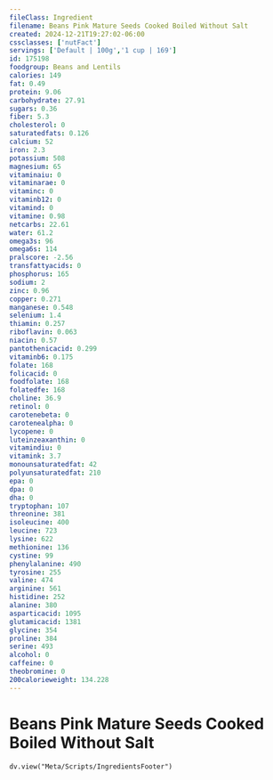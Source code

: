 ```yaml
---
fileClass: Ingredient
filename: Beans Pink Mature Seeds Cooked Boiled Without Salt
created: 2024-12-21T19:27:02-06:00
cssclasses: ['nutFact']
servings: ['Default | 100g','1 cup | 169']
id: 175198
foodgroup: Beans and Lentils
calories: 149
fat: 0.49
protein: 9.06
carbohydrate: 27.91
sugars: 0.36
fiber: 5.3
cholesterol: 0
saturatedfats: 0.126
calcium: 52
iron: 2.3
potassium: 508
magnesium: 65
vitaminaiu: 0
vitaminarae: 0
vitaminc: 0
vitaminb12: 0
vitamind: 0
vitamine: 0.98
netcarbs: 22.61
water: 61.2
omega3s: 96
omega6s: 114
pralscore: -2.56
transfattyacids: 0
phosphorus: 165
sodium: 2
zinc: 0.96
copper: 0.271
manganese: 0.548
selenium: 1.4
thiamin: 0.257
riboflavin: 0.063
niacin: 0.57
pantothenicacid: 0.299
vitaminb6: 0.175
folate: 168
folicacid: 0
foodfolate: 168
folatedfe: 168
choline: 36.9
retinol: 0
carotenebeta: 0
carotenealpha: 0
lycopene: 0
luteinzeaxanthin: 0
vitamindiu: 0
vitamink: 3.7
monounsaturatedfat: 42
polyunsaturatedfat: 210
epa: 0
dpa: 0
dha: 0
tryptophan: 107
threonine: 381
isoleucine: 400
leucine: 723
lysine: 622
methionine: 136
cystine: 99
phenylalanine: 490
tyrosine: 255
valine: 474
arginine: 561
histidine: 252
alanine: 380
asparticacid: 1095
glutamicacid: 1381
glycine: 354
proline: 384
serine: 493
alcohol: 0
caffeine: 0
theobromine: 0
200calorieweight: 134.228
---
```


# Beans Pink Mature Seeds Cooked Boiled Without Salt

```dataviewjs
dv.view("Meta/Scripts/IngredientsFooter")
```